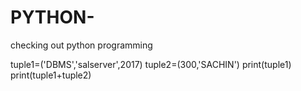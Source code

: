 # PYTHON-
checking out python programming

tuple1=('DBMS','salserver',2017)
tuple2=(300,'SACHIN')
     print(tuple1)
     print(tuple1+tuple2)
     

